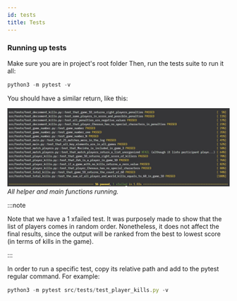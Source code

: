 ```yaml
---
id: tests
title: Tests
---
```


### Running up tests

Make sure you are in project's root folder
Then, run the tests suite to run it all:
```js
python3 -m pytest -v
```
You should have a similar return, like this:

![Example banner](../assets/alltests.png)
*All helper and main functions running.*

:::note

Note that we have a 1 xfailed test. It was purposely made to show that the list of
players comes in random order. Nonetheless, it does not affect the final results, since
the output will be ranked from the best to lowest score (in terms of kills in the game).

:::

In order to run a specific test, copy its relative path and add to the pytest regular command. For example:

```js
python3 -m pytest src/tests/test_player_kills.py -v
```